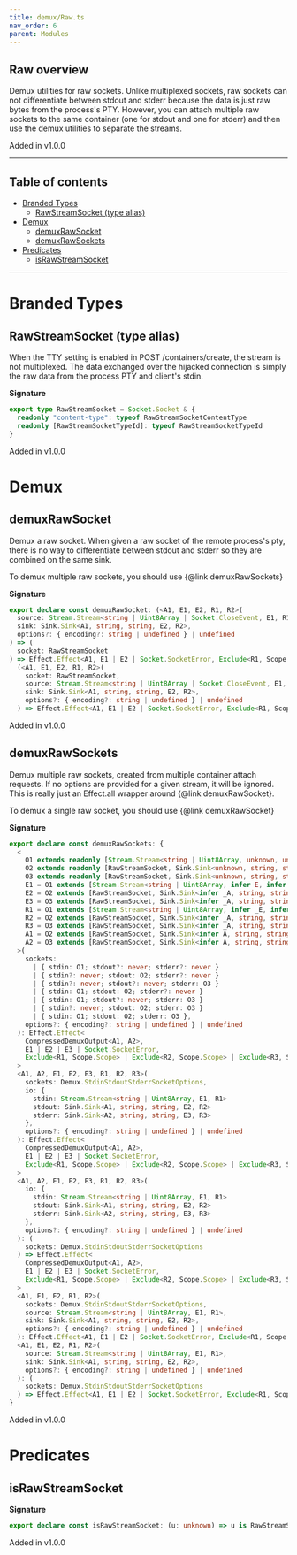 ```yaml
---
title: demux/Raw.ts
nav_order: 6
parent: Modules
---
```


## Raw overview

Demux utilities for raw sockets. Unlike multiplexed sockets, raw sockets can
not differentiate between stdout and stderr because the data is just raw
bytes from the process's PTY. However, you can attach multiple raw sockets to
the same container (one for stdout and one for stderr) and then use the demux
utilities to separate the streams.

Added in v1.0.0

---

<h2 class="text-delta">Table of contents</h2>

- [Branded Types](#branded-types)
  - [RawStreamSocket (type alias)](#rawstreamsocket-type-alias)
- [Demux](#demux)
  - [demuxRawSocket](#demuxrawsocket)
  - [demuxRawSockets](#demuxrawsockets)
- [Predicates](#predicates)
  - [isRawStreamSocket](#israwstreamsocket)

---

# Branded Types

## RawStreamSocket (type alias)

When the TTY setting is enabled in POST /containers/create, the stream is not
multiplexed. The data exchanged over the hijacked connection is simply the
raw data from the process PTY and client's stdin.

**Signature**

```ts
export type RawStreamSocket = Socket.Socket & {
  readonly "content-type": typeof RawStreamSocketContentType
  readonly [RawStreamSocketTypeId]: typeof RawStreamSocketTypeId
}
```

Added in v1.0.0

# Demux

## demuxRawSocket

Demux a raw socket. When given a raw socket of the remote process's pty,
there is no way to differentiate between stdout and stderr so they are
combined on the same sink.

To demux multiple raw sockets, you should use {@link demuxRawSockets}

**Signature**

```ts
export declare const demuxRawSocket: (<A1, E1, E2, R1, R2>(
  source: Stream.Stream<string | Uint8Array | Socket.CloseEvent, E1, R1>,
  sink: Sink.Sink<A1, string, string, E2, R2>,
  options?: { encoding?: string | undefined } | undefined
) => (
  socket: RawStreamSocket
) => Effect.Effect<A1, E1 | E2 | Socket.SocketError, Exclude<R1, Scope.Scope> | Exclude<R2, Scope.Scope>>) &
  (<A1, E1, E2, R1, R2>(
    socket: RawStreamSocket,
    source: Stream.Stream<string | Uint8Array | Socket.CloseEvent, E1, R1>,
    sink: Sink.Sink<A1, string, string, E2, R2>,
    options?: { encoding?: string | undefined } | undefined
  ) => Effect.Effect<A1, E1 | E2 | Socket.SocketError, Exclude<R1, Scope.Scope> | Exclude<R2, Scope.Scope>>)
```

Added in v1.0.0

## demuxRawSockets

Demux multiple raw sockets, created from multiple container attach requests.
If no options are provided for a given stream, it will be ignored. This is
really just an Effect.all wrapper around {@link demuxRawSocket}.

To demux a single raw socket, you should use {@link demuxRawSocket}

**Signature**

```ts
export declare const demuxRawSockets: {
  <
    O1 extends readonly [Stream.Stream<string | Uint8Array, unknown, unknown>, RawStreamSocket],
    O2 extends readonly [RawStreamSocket, Sink.Sink<unknown, string, string, unknown, unknown>],
    O3 extends readonly [RawStreamSocket, Sink.Sink<unknown, string, string, unknown, unknown>],
    E1 = O1 extends [Stream.Stream<string | Uint8Array, infer E, infer _R>, RawStreamSocket] ? E : never,
    E2 = O2 extends [RawStreamSocket, Sink.Sink<infer _A, string, string, infer E, infer _R>] ? E : never,
    E3 = O3 extends [RawStreamSocket, Sink.Sink<infer _A, string, string, infer E, infer _R>] ? E : never,
    R1 = O1 extends [Stream.Stream<string | Uint8Array, infer _E, infer R>, RawStreamSocket] ? R : never,
    R2 = O2 extends [RawStreamSocket, Sink.Sink<infer _A, string, string, infer _E, infer R>] ? R : never,
    R3 = O3 extends [RawStreamSocket, Sink.Sink<infer _A, string, string, infer _E, infer R>] ? R : never,
    A1 = O2 extends [RawStreamSocket, Sink.Sink<infer A, string, string, infer _E, infer _R>] ? A : void,
    A2 = O3 extends [RawStreamSocket, Sink.Sink<infer A, string, string, infer _E, infer _R>] ? A : void
  >(
    sockets:
      | { stdin: O1; stdout?: never; stderr?: never }
      | { stdin?: never; stdout: O2; stderr?: never }
      | { stdin?: never; stdout?: never; stderr: O3 }
      | { stdin: O1; stdout: O2; stderr?: never }
      | { stdin: O1; stdout?: never; stderr: O3 }
      | { stdin?: never; stdout: O2; stderr: O3 }
      | { stdin: O1; stdout: O2; stderr: O3 },
    options?: { encoding?: string | undefined } | undefined
  ): Effect.Effect<
    CompressedDemuxOutput<A1, A2>,
    E1 | E2 | E3 | Socket.SocketError,
    Exclude<R1, Scope.Scope> | Exclude<R2, Scope.Scope> | Exclude<R3, Scope.Scope>
  >
  <A1, A2, E1, E2, E3, R1, R2, R3>(
    sockets: Demux.StdinStdoutStderrSocketOptions,
    io: {
      stdin: Stream.Stream<string | Uint8Array, E1, R1>
      stdout: Sink.Sink<A1, string, string, E2, R2>
      stderr: Sink.Sink<A2, string, string, E3, R3>
    },
    options?: { encoding?: string | undefined } | undefined
  ): Effect.Effect<
    CompressedDemuxOutput<A1, A2>,
    E1 | E2 | E3 | Socket.SocketError,
    Exclude<R1, Scope.Scope> | Exclude<R2, Scope.Scope> | Exclude<R3, Scope.Scope>
  >
  <A1, A2, E1, E2, E3, R1, R2, R3>(
    io: {
      stdin: Stream.Stream<string | Uint8Array, E1, R1>
      stdout: Sink.Sink<A1, string, string, E2, R2>
      stderr: Sink.Sink<A2, string, string, E3, R3>
    },
    options?: { encoding?: string | undefined } | undefined
  ): (
    sockets: Demux.StdinStdoutStderrSocketOptions
  ) => Effect.Effect<
    CompressedDemuxOutput<A1, A2>,
    E1 | E2 | E3 | Socket.SocketError,
    Exclude<R1, Scope.Scope> | Exclude<R2, Scope.Scope> | Exclude<R3, Scope.Scope>
  >
  <A1, E1, E2, R1, R2>(
    sockets: Demux.StdinStdoutStderrSocketOptions,
    source: Stream.Stream<string | Uint8Array, E1, R1>,
    sink: Sink.Sink<A1, string, string, E2, R2>,
    options?: { encoding?: string | undefined } | undefined
  ): Effect.Effect<A1, E1 | E2 | Socket.SocketError, Exclude<R1, Scope.Scope> | Exclude<R2, Scope.Scope>>
  <A1, E1, E2, R1, R2>(
    source: Stream.Stream<string | Uint8Array, E1, R1>,
    sink: Sink.Sink<A1, string, string, E2, R2>,
    options?: { encoding?: string | undefined } | undefined
  ): (
    sockets: Demux.StdinStdoutStderrSocketOptions
  ) => Effect.Effect<A1, E1 | E2 | Socket.SocketError, Exclude<R1, Scope.Scope> | Exclude<R2, Scope.Scope>>
}
```

Added in v1.0.0

# Predicates

## isRawStreamSocket

**Signature**

```ts
export declare const isRawStreamSocket: (u: unknown) => u is RawStreamSocket
```

Added in v1.0.0
